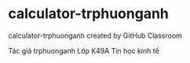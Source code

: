 # calculator-trphuonganh
calculator-trphuonganh created by GitHub Classroom

Tác giả trphuonganh
Lớp K49A Tin học kinh tế
